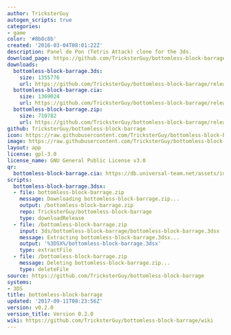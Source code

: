 ```yaml
---
author: TricksterGuy
autogen_scripts: true
categories:
- game
color: '#8b8c8b'
created: '2016-03-04T08:01:22Z'
description: Panel de Pon (Tetris Attack) clone for the 3ds.
download_page: https://github.com/TricksterGuy/bottomless-block-barrage/releases/tag/v0.2.0
downloads:
  bottomless-block-barrage.3ds:
    size: 1355776
    url: https://github.com/TricksterGuy/bottomless-block-barrage/releases/download/v0.2.0/bottomless-block-barrage.3ds
  bottomless-block-barrage.cia:
    size: 1369024
    url: https://github.com/TricksterGuy/bottomless-block-barrage/releases/download/v0.2.0/bottomless-block-barrage.cia
  bottomless-block-barrage.zip:
    size: 710782
    url: https://github.com/TricksterGuy/bottomless-block-barrage/releases/download/v0.2.0/bottomless-block-barrage.zip
github: TricksterGuy/bottomless-block-barrage
icon: https://raw.githubusercontent.com/TricksterGuy/bottomless-block-barrage/master/resources/icon.png
image: https://raw.githubusercontent.com/TricksterGuy/bottomless-block-barrage/master/resources/banner.png
layout: app
license: gpl-3.0
license_name: GNU General Public License v3.0
qr:
  bottomless-block-barrage.cia: https://db.universal-team.net/assets/images/qr/bottomless-block-barrage.cia.png
scripts:
  bottomless-block-barrage.3dsx:
  - file: bottomless-block-barrage.zip
    message: Downloading bottomless-block-barrage.zip...
    output: /bottomless-block-barrage.zip
    repo: TricksterGuy/bottomless-block-barrage
    type: downloadRelease
  - file: /bottomless-block-barrage.zip
    input: 3ds/bottomless-block-barrage/bottomless-block-barrage.3dsx
    message: Extracting bottomless-block-barrage.3dsx...
    output: '%3DSX%/bottomless-block-barrage.3dsx'
    type: extractFile
  - file: /bottomless-block-barrage.zip
    message: Deleting bottomless-block-barrage.zip...
    type: deleteFile
source: https://github.com/TricksterGuy/bottomless-block-barrage
systems:
- 3DS
title: bottomless-block-barrage
updated: '2017-09-11T08:23:56Z'
version: v0.2.0
version_title: Version 0.2.0
wiki: https://github.com/TricksterGuy/bottomless-block-barrage/wiki
---
```

